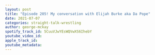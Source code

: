 ```yaml
---
layout: post
title: "Episode 205! My conversation with Elijah Burke aka Da Pope"
date: 2021-07-07
categories: straight-talk-wrestling
author: george-mckay
spotify_track_id: 5CuuVJwYEsWQVwXS6IhebY
youtube_video_id: 
apple_track_id: 
youtube_metadata: 
---
```

